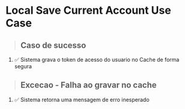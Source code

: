 # Local Save Current Account Use Case

> ## Caso de sucesso
1. ✅ Sistema grava o token de acesso do usuario no Cache de forma segura

> ## Excecao - Falha ao gravar no cache
1. ✅ Sistema retorna uma mensagem de erro inesperado